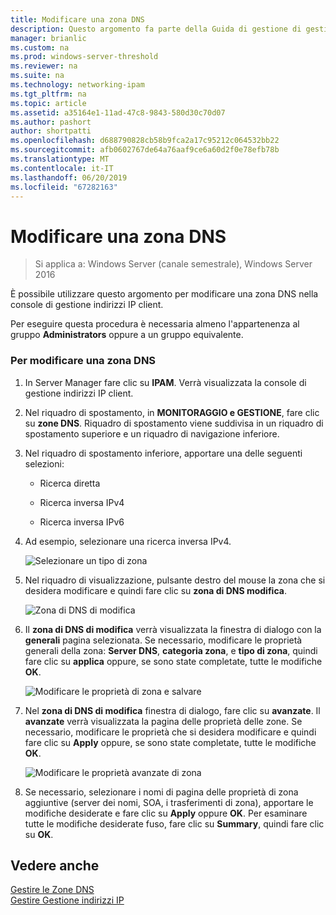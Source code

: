 ```yaml
---
title: Modificare una zona DNS
description: Questo argomento fa parte della Guida di gestione di gestione indirizzi IP (IPAM) in Windows Server 2016.
manager: brianlic
ms.custom: na
ms.prod: windows-server-threshold
ms.reviewer: na
ms.suite: na
ms.technology: networking-ipam
ms.tgt_pltfrm: na
ms.topic: article
ms.assetid: a35164e1-11ad-47c8-9843-580d30c70d07
ms.author: pashort
author: shortpatti
ms.openlocfilehash: d688790828cb58b9fca2a17c95212c064532bb22
ms.sourcegitcommit: afb0602767de64a76aaf9ce6a60d2f0e78efb78b
ms.translationtype: MT
ms.contentlocale: it-IT
ms.lasthandoff: 06/20/2019
ms.locfileid: "67282163"
---
```

# <a name="edit-a-dns-zone"></a>Modificare una zona DNS

>Si applica a: Windows Server (canale semestrale), Windows Server 2016

È possibile utilizzare questo argomento per modificare una zona DNS nella console di gestione indirizzi IP client.  
  
Per eseguire questa procedura è necessaria almeno l'appartenenza al gruppo **Administrators** oppure a un gruppo equivalente.  
  
### <a name="to-edit-a-dns-zone"></a>Per modificare una zona DNS  
  
1.  In Server Manager fare clic su **IPAM**. Verrà visualizzata la console di gestione indirizzi IP client.  
  
2.  Nel riquadro di spostamento, in **MONITORAGGIO e GESTIONE**, fare clic su **zone DNS**. Riquadro di spostamento viene suddivisa in un riquadro di spostamento superiore e un riquadro di navigazione inferiore.  
  
3.  Nel riquadro di spostamento inferiore, apportare una delle seguenti selezioni:  
  
    -   Ricerca diretta  
  
    -   Ricerca inversa IPv4  
  
    -   Ricerca inversa IPv6  
  
4.  Ad esempio, selezionare una ricerca inversa IPv4.  
  
    ![Selezionare un tipo di zona](../../media/Edit-a-DNS-Zone/ipam_EditZone_01.jpg)  
  
5.  Nel riquadro di visualizzazione, pulsante destro del mouse la zona che si desidera modificare e quindi fare clic su **zona di DNS modifica**.  
  
    ![Zona di DNS di modifica](../../media/Edit-a-DNS-Zone/ipam_EditZone_02.jpg)  
  
6.  Il **zona di DNS di modifica** verrà visualizzata la finestra di dialogo con la **generali** pagina selezionata. Se necessario, modificare le proprietà generali della zona: **Server DNS**, **categoria zona**, e **tipo di zona**, quindi fare clic su **applica** oppure, se sono state completate, tutte le modifiche **OK**.  
  
    ![Modificare le proprietà di zona e salvare](../../media/Edit-a-DNS-Zone/ipam_EditZone_03a.jpg)  
  
7.  Nel **zona di DNS di modifica** finestra di dialogo, fare clic su **avanzate**. Il **avanzate** verrà visualizzata la pagina delle proprietà delle zone. Se necessario, modificare le proprietà che si desidera modificare e quindi fare clic su **Apply** oppure, se sono state completate, tutte le modifiche **OK**.  
  
    ![Modificare le proprietà avanzate di zona](../../media/Edit-a-DNS-Zone/ipam_EditZone_04a.jpg)  
  
8.  Se necessario, selezionare i nomi di pagina delle proprietà di zona aggiuntive (server dei nomi, SOA, i trasferimenti di zona), apportare le modifiche desiderate e fare clic su **Apply** oppure **OK**. Per esaminare tutte le modifiche desiderate fuso, fare clic su **Summary**, quindi fare clic su **OK**.  
  
## <a name="see-also"></a>Vedere anche  
[Gestire le Zone DNS](DNS-Zone-Management.md)  
[Gestire Gestione indirizzi IP](Manage-IPAM.md)  
  


